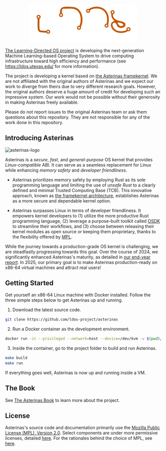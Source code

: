 <div style="text-align: center;">
<img src="docs/src/images/ldos_logo.webp" alt="asterinas-logo" width="350">
</div>

[The Learning-Directed OS project](https://ldos.utexas.edu/) is developing the next-generation Machine Learning-based
Operating System to drive computing infrastructure toward high efficiency and performance (see https://ldos.utexas.edu/
for more information). 

The project is developing a kernel based on [the Asterinas framekernel](https://asterinas.github.io). We are not
affiliated with the original authors of Asterinas and we expect our work to diverge from theirs due to very different
research goals. However, the original authors deserve a huge amount of credit for developing such an impressive system.
Our work would not be possible without their generosity in making Asterinas freely available.

Please do not report issues to the original Asterinas team or ask them questions about this repository. They are not
responsible for any of the work done in this repository.

## Introducing Asterinas

<img src="docs/src/images/logo_en.svg" alt="asterinas-logo" width="350">

Asterinas is a _secure_, _fast_, and _general-purpose_ OS kernel
that provides _Linux-compatible_ ABI.
It can serve as a seamless replacement for Linux
while enhancing _memory safety_ and _developer friendliness_.

* Asterinas prioritizes memory safety
by employing Rust as its sole programming language
and limiting the use of _unsafe Rust_
to a clearly defined and minimal Trusted Computing Base (TCB).
This innovative approach,
known as [the framekernel architecture](https://asterinas.github.io/book/kernel/the-framekernel-architecture.html),
establishes Asterinas as a more secure and dependable kernel option.

* Asterinas surpasses Linux in terms of developer friendliness.
It empowers kernel developers to
(1) utilize the more productive Rust programming language,
(2) leverage a purpose-built toolkit called [OSDK](https://asterinas.github.io/book/osdk/guide/index.html) to streamline their workflows,
and (3) choose between releasing their kernel modules as open source
or keeping them proprietary,
thanks to the flexibility offered by [MPL](#License).

While the journey towards a production-grade OS kernel is challenging,
we are steadfastly progressing towards this goal.
Over the course of 2024,
we significantly enhanced Asterinas's maturity,
as detailed in [our end-year report](https://asterinas.github.io/2025/01/20/asterinas-in-2024.html).
In 2025, our primary goal is to make Asterinas production-ready on x86-64 virtual machines
and attract real users!

## Getting Started

Get yourself an x86-64 Linux machine with Docker installed.
Follow the three simple steps below to get Asterinas up and running.

1. Download the latest source code.

```bash
git clone https://github.com/ldos-project/asterinas
```

2. Run a Docker container as the development environment.

```bash
docker run -it --privileged --network=host --device=/dev/kvm -v $(pwd)/asterinas:/root/asterinas ldosproject/asterinas:0.15.2-20250613
```

3. Inside the container, go to the project folder to build and run Asterinas.

```bash
make build
make run
```

If everything goes well, Asterinas is now up and running inside a VM.

## The Book

See [The Asterinas Book](https://asterinas.github.io/book/) to learn more about the project.

## License

Asterinas's source code and documentation primarily use the 
[Mozilla Public License (MPL), Version 2.0](https://github.com/ldos-project/asterinas/blob/main/LICENSE-MPL).
Select components are under more permissive licenses,
detailed [here](https://github.com/ldos-project/asterinas/blob/main/.licenserc.yaml). For the rationales behind the choice of MPL, see [here](https://asterinas.github.io/book/index.html#licensing).
